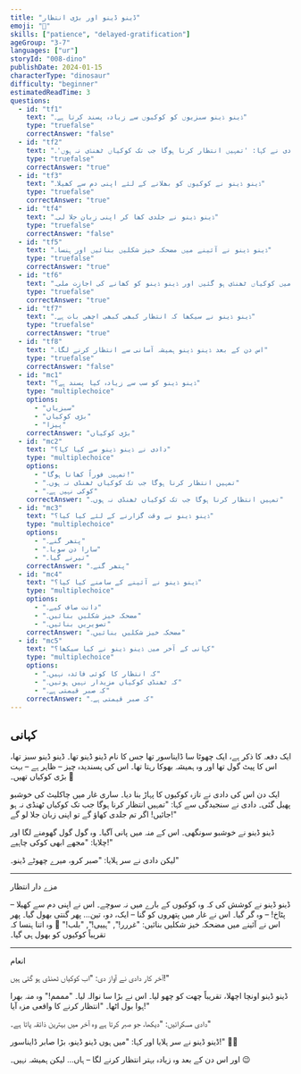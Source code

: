 ```yaml
---
title: "ڈینو ڈینو اور بڑی انتظار"
emoji: "🦕"
skills: ["patience", "delayed-gratification"]
ageGroup: "3-7"
languages: ["ur"]
storyId: "008-dino"
publishDate: 2024-01-15
characterType: "dinosaur"
difficulty: "beginner"
estimatedReadTime: 3
questions:
  - id: "tf1"
    text: "ڈینو ڈینو سبزیوں کو کوکیوں سے زیادہ پسند کرتا ہے۔"
    type: "truefalse"
    correctAnswer: "false"
  - id: "tf2"
    text: "دادی نے کہا: 'تمہیں انتظار کرنا ہوگا جب تک کوکیاں ٹھنڈی نہ ہوں'۔"
    type: "truefalse"
    correctAnswer: "true"
  - id: "tf3"
    text: "ڈینو ڈینو نے کوکیوں کو بھلانے کے لئے اپنی دم سے کھیلا۔"
    type: "truefalse"
    correctAnswer: "true"
  - id: "tf4"
    text: "ڈینو ڈینو نے جلدی کھا کر اپنی زبان جلا لی۔"
    type: "truefalse"
    correctAnswer: "false"
  - id: "tf5"
    text: "ڈینو ڈینو نے آئینے میں مضحکہ خیز شکلیں بنائیں اور ہنسا۔"
    type: "truefalse"
    correctAnswer: "true"
  - id: "tf6"
    text: "آخر میں کوکیاں ٹھنڈی ہو گئیں اور ڈینو ڈینو کو کھانے کی اجازت ملی۔"
    type: "truefalse"
    correctAnswer: "true"
  - id: "tf7"
    text: "ڈینو ڈینو نے سیکھا کہ انتظار کبھی کبھی اچھی بات ہے۔"
    type: "truefalse"
    correctAnswer: "true"
  - id: "tf8"
    text: "اس دن کے بعد ڈینو ڈینو ہمیشہ آسانی سے انتظار کرنے لگا۔"
    type: "truefalse"
    correctAnswer: "false"
  - id: "mc1"
    text: "ڈینو ڈینو کو سب سے زیادہ کیا پسند ہے؟"
    type: "multiplechoice"
    options:
      - "سبزیاں"
      - "بڑی کوکیاں"
      - "پیزا"
    correctAnswer: "بڑی کوکیاں"
  - id: "mc2"
    text: "دادی نے ڈینو ڈینو سے کیا کہا؟"
    type: "multiplechoice"
    options:
      - "تمہیں فوراً کھانا ہوگا!"
      - "تمہیں انتظار کرنا ہوگا جب تک کوکیاں ٹھنڈی نہ ہوں۔"
      - "کوکی نہیں ہے۔"
    correctAnswer: "تمہیں انتظار کرنا ہوگا جب تک کوکیاں ٹھنڈی نہ ہوں۔"
  - id: "mc3"
    text: "ڈینو ڈینو نے وقت گزارنے کے لئے کیا کیا؟"
    type: "multiplechoice"
    options:
      - "پتھر گنے۔"
      - "سارا دن سویا۔"
      - "تیرنے گیا۔"
    correctAnswer: "پتھر گنے۔"
  - id: "mc4"
    text: "ڈینو ڈینو نے آئینے کے سامنے کیا کیا؟"
    type: "multiplechoice"
    options:
      - "دانت صاف کیے۔"
      - "مضحکہ خیز شکلیں بنائیں۔"
      - "تصویریں بنائیں۔"
    correctAnswer: "مضحکہ خیز شکلیں بنائیں۔"
  - id: "mc5"
    text: "کہانی کے آخر میں ڈینو ڈینو نے کیا سیکھا؟"
    type: "multiplechoice"
    options:
      - "کہ انتظار کا کوئی فائدہ نہیں۔"
      - "کہ ٹھنڈی کوکیاں مزیدار نہیں ہوتیں۔"
      - "کہ صبر قیمتی ہے۔"
    correctAnswer: "کہ صبر قیمتی ہے۔"
---
```


## کہانی


ایک دفعہ کا ذکر ہے، ایک چھوٹا سا ڈایناسور تھا جس کا نام ڈینو ڈینو تھا۔
ڈینو ڈینو سبز تھا، اس کا پیٹ گول تھا اور وہ ہمیشہ بھوکا رہتا تھا۔
اس کی پسندیدہ چیز – ظاہر ہے – بہت بڑی کوکیاں تھیں۔ 🍪

ایک دن اس کی دادی نے تازہ کوکیوں کا پہاڑ بنا دیا۔
ساری غار میں چاکلیٹ کی خوشبو پھیل گئی۔
دادی نے سنجیدگی سے کہا:
"تمہیں انتظار کرنا ہوگا جب تک کوکیاں ٹھنڈی نہ ہو جائیں!
اگر تم جلدی کھاؤ گے تو اپنی زبان جلا لو گے!"

ڈینو ڈینو نے خوشبو سونگھی۔
اس کے منہ میں پانی آگیا۔
وہ گول گول گھومنے لگا اور چلایا:
"مجھے ابھی کوکی چاہیے!"

لیکن دادی نے سر ہلایا:
"صبر کرو، میرے چھوٹے ڈینو۔"

---

مزے دار انتظار

ڈینو ڈینو نے کوشش کی کہ وہ کوکیوں کے بارے میں نہ سوچے۔
اس نے اپنی دم سے کھیلا – پٹاخ! – وہ گر گیا۔
اس نے غار میں پتھروں کو گنا – ایک، دو، تین… پھر گنتی بھول گیا۔
پھر اس نے آئینے میں مضحکہ خیز شکلیں بنائیں:
"غررر!", "ہییی!", "بلب!" 🤪
وہ اتنا ہنسا کہ تقریباً کوکیوں کو بھول ہی گیا۔

---

انعام

آخر کار دادی نے آواز دی:
"اب کوکیاں ٹھنڈی ہو گئی ہیں!"

ڈینو ڈینو اونچا اچھلا، تقریباً چھت کو چھو لیا۔
اس نے بڑا سا نوالہ لیا۔
"مممم!" وہ منہ بھرا ہوا بول اٹھا۔
"انتظار کرنے کا واقعی مزہ آیا!"

دادی مسکرائیں:
"دیکھا، جو صبر کرتا ہے وہ آخر میں بہترین ذائقہ پاتا ہے۔"

ڈینو ڈینو نے سر ہلایا اور کہا:
"میں ہوں ڈینو ڈینو، بڑا صابر ڈایناسور!" 🦖✨

اور اس دن کے بعد وہ زیادہ بہتر انتظار کرنے لگا –
ہاں… لیکن ہمیشہ نہیں۔ 😉
